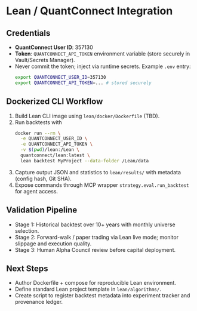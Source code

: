 # Lean / QuantConnect Integration

## Credentials
- **QuantConnect User ID**: 357130
- **Token**: `QUANTCONNECT_API_TOKEN` environment variable (store securely in Vault/Secrets Manager).
- Never commit the token; inject via runtime secrets. Example `.env` entry:
  ```bash
  export QUANTCONNECT_USER_ID=357130
  export QUANTCONNECT_API_TOKEN=... # stored securely
  ```

## Dockerized CLI Workflow
1. Build Lean CLI image using `lean/docker/Dockerfile` (TBD).
2. Run backtests with
   ```bash
   docker run --rm \
     -e QUANTCONNECT_USER_ID \
     -e QUANTCONNECT_API_TOKEN \
     -v $(pwd)/lean:/Lean \
     quantconnect/lean:latest \
     lean backtest MyProject --data-folder /Lean/data
   ```
3. Capture output JSON and statistics to `lean/results/` with metadata (config hash, Git SHA).
4. Expose commands through MCP wrapper `strategy.eval.run_backtest` for agent access.

## Validation Pipeline
- Stage 1: Historical backtest over 10+ years with monthly universe selection.
- Stage 2: Forward-walk / paper trading via Lean live mode; monitor slippage and execution quality.
- Stage 3: Human Alpha Council review before capital deployment.

## Next Steps
- Author Dockerfile + compose for reproducible Lean environment.
- Define standard Lean project template in `lean/algorithms/`.
- Create script to register backtest metadata into experiment tracker and provenance ledger.
